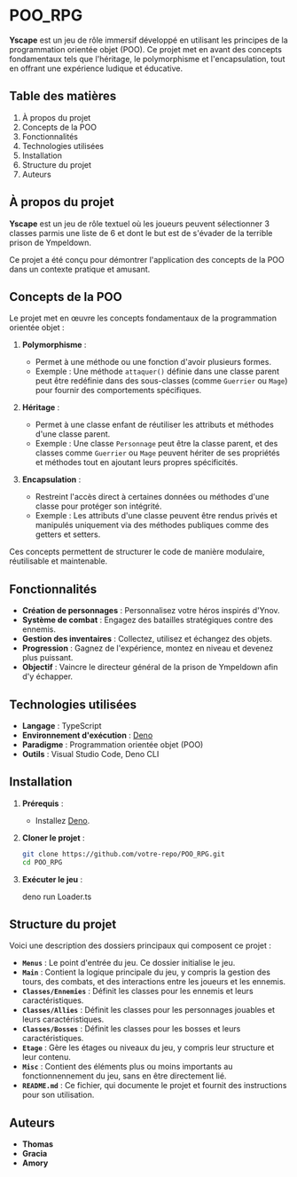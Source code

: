 # **POO_RPG**

**Yscape** est un jeu de rôle immersif développé en utilisant les principes de la programmation orientée objet (POO). Ce projet met en avant des concepts fondamentaux tels que l'héritage, le polymorphisme et l'encapsulation, tout en offrant une expérience ludique et éducative.

## **Table des matières**
1. À propos du projet
2. Concepts de la POO
3. Fonctionnalités
4. Technologies utilisées
5. Installation
7. Structure du projet
8. Auteurs

## **À propos du projet**

**Yscape** est un jeu de rôle textuel où les joueurs peuvent sélectionner 3 classes parmis une liste de 6 et dont le but est de s'évader de la terrible prison de Ympeldown.

Ce projet a été conçu pour démontrer l'application des concepts de la POO dans un contexte pratique et amusant.

## **Concepts de la POO**

Le projet met en œuvre les concepts fondamentaux de la programmation orientée objet :

1. **Polymorphisme** :
   - Permet à une méthode ou une fonction d'avoir plusieurs formes.
   - Exemple : Une méthode `attaquer()` définie dans une classe parent peut être redéfinie dans des sous-classes (comme `Guerrier` ou `Mage`) pour fournir des comportements spécifiques.

2. **Héritage** :
   - Permet à une classe enfant de réutiliser les attributs et méthodes d'une classe parent.
   - Exemple : Une classe `Personnage` peut être la classe parent, et des classes comme `Guerrier` ou `Mage` peuvent hériter de ses propriétés et méthodes tout en ajoutant leurs propres spécificités.

3. **Encapsulation** :
   - Restreint l'accès direct à certaines données ou méthodes d'une classe pour protéger son intégrité.
   - Exemple : Les attributs d'une classe peuvent être rendus privés et manipulés uniquement via des méthodes publiques comme des getters et setters.

Ces concepts permettent de structurer le code de manière modulaire, réutilisable et maintenable.


## **Fonctionnalités**

- **Création de personnages** : Personnalisez votre héros inspirés d'Ynov.
- **Système de combat** : Engagez des batailles stratégiques contre des ennemis.
- **Gestion des inventaires** : Collectez, utilisez et échangez des objets.
- **Progression** : Gagnez de l'expérience, montez en niveau et devenez plus puissant.
- **Objectif** : Vaincre le directeur général de la prison de Ympeldown afin d'y échapper.


## **Technologies utilisées**

- **Langage** : TypeScript
- **Environnement d'exécution** : [Deno](https://deno.land/)
- **Paradigme** : Programmation orientée objet (POO)
- **Outils** : Visual Studio Code, Deno CLI


## **Installation**

1. **Prérequis** :
   - Installez [Deno](https://deno.land/).

2. **Cloner le projet** :
   ```bash
   git clone https://github.com/votre-repo/POO_RPG.git
   cd POO_RPG
   ```

3. **Exécuter le jeu** :

   deno run Loader.ts
  
  
## **Structure du projet**

Voici une description des dossiers principaux qui composent ce projet :

- **`Menus`** : Le point d'entrée du jeu. Ce dossier initialise le jeu.
- **`Main`** : Contient la logique principale du jeu, y compris la gestion des tours, des combats, et des interactions entre les joueurs et les ennemis.
- **`Classes/Ennemies`** : Définit les classes pour les ennemis et leurs caractéristiques.
- **`Classes/Allies`** : Définit les classes pour les personnages jouables et leurs caractéristiques.
- **`Classes/Bosses`** : Définit les classes pour les bosses et leurs caractéristiques.
- **`Etage`** : Gère les étages ou niveaux du jeu, y compris leur structure et leur contenu.
- **`Misc`** : Contient des éléments plus ou moins importants au fonctionnennement du jeu, sans en être directement lié.
- **`README.md`** : Ce fichier, qui documente le projet et fournit des instructions pour son utilisation.

## **Auteurs**

- **Thomas**
- **Gracia**
- **Amory**
